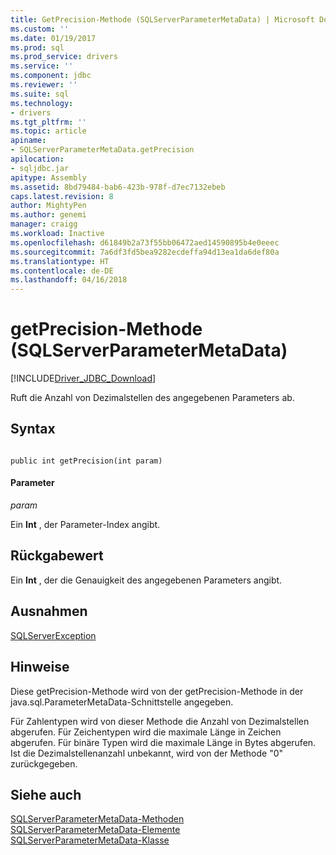 ```yaml
---
title: GetPrecision-Methode (SQLServerParameterMetaData) | Microsoft Docs
ms.custom: ''
ms.date: 01/19/2017
ms.prod: sql
ms.prod_service: drivers
ms.service: ''
ms.component: jdbc
ms.reviewer: ''
ms.suite: sql
ms.technology:
- drivers
ms.tgt_pltfrm: ''
ms.topic: article
apiname:
- SQLServerParameterMetaData.getPrecision
apilocation:
- sqljdbc.jar
apitype: Assembly
ms.assetid: 8bd79484-bab6-423b-978f-d7ec7132ebeb
caps.latest.revision: 8
author: MightyPen
ms.author: genemi
manager: craigg
ms.workload: Inactive
ms.openlocfilehash: d61849b2a73f55bb06472aed14590895b4e0eeec
ms.sourcegitcommit: 7a6df3fd5bea9282ecdeffa94d13ea1da6def80a
ms.translationtype: HT
ms.contentlocale: de-DE
ms.lasthandoff: 04/16/2018
---
```

# <a name="getprecision-method-sqlserverparametermetadata"></a>getPrecision-Methode (SQLServerParameterMetaData)
[!INCLUDE[Driver_JDBC_Download](../../../includes/driver_jdbc_download.md)]

  Ruft die Anzahl von Dezimalstellen des angegebenen Parameters ab.  
  
## <a name="syntax"></a>Syntax  
  
```  
  
public int getPrecision(int param)  
```  
  
#### <a name="parameters"></a>Parameter  
 *param*  
  
 Ein **Int** , der Parameter-Index angibt.  
  
## <a name="return-value"></a>Rückgabewert  
 Ein **Int** , der die Genauigkeit des angegebenen Parameters angibt.  
  
## <a name="exceptions"></a>Ausnahmen  
 [SQLServerException](../../../connect/jdbc/reference/sqlserverexception-class.md)  
  
## <a name="remarks"></a>Hinweise  
 Diese getPrecision-Methode wird von der getPrecision-Methode in der java.sql.ParameterMetaData-Schnittstelle angegeben.  
  
 Für Zahlentypen wird von dieser Methode die Anzahl von Dezimalstellen abgerufen. Für Zeichentypen wird die maximale Länge in Zeichen abgerufen. Für binäre Typen wird die maximale Länge in Bytes abgerufen. Ist die Dezimalstellenanzahl unbekannt, wird von der Methode "0" zurückgegeben.  
  
## <a name="see-also"></a>Siehe auch  
 [SQLServerParameterMetaData-Methoden](../../../connect/jdbc/reference/sqlserverparametermetadata-methods.md)   
 [SQLServerParameterMetaData-Elemente](../../../connect/jdbc/reference/sqlserverparametermetadata-members.md)   
 [SQLServerParameterMetaData-Klasse](../../../connect/jdbc/reference/sqlserverparametermetadata-class.md)  
  
  
